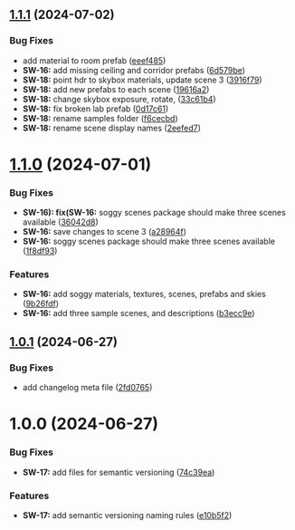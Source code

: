 ## [1.1.1](https://github.com/soggyinkgames/package-soggyscenes/compare/v1.1.0...v1.1.1) (2024-07-02)


### Bug Fixes

* add material to room prefab ([eeef485](https://github.com/soggyinkgames/package-soggyscenes/commit/eeef4859587eafd4f393df2adeceb4be5b221b0e))
* **SW-16:** add missing ceiling and corridor prefabs ([6d579be](https://github.com/soggyinkgames/package-soggyscenes/commit/6d579bec22731af9d9145075e9ae631eabdb626a))
* **SW-18:**  point hdr to skybox materials, update scene 3 ([3916f79](https://github.com/soggyinkgames/package-soggyscenes/commit/3916f79c62c60f05929f79e75f18e0e0f23fcb8e))
* **SW-18:** add new prefabs to each scene ([19616a2](https://github.com/soggyinkgames/package-soggyscenes/commit/19616a25f44460cf6b963e01b77bcdb9f3e16408))
* **SW-18:** change skybox exposure, rotate, ([33c61b4](https://github.com/soggyinkgames/package-soggyscenes/commit/33c61b4870e853d3230a4e966eda9276e200913a))
* **SW-18:** fix broken lab prefab ([0d17c61](https://github.com/soggyinkgames/package-soggyscenes/commit/0d17c616d3e3cb2a0695e0c01c933ac312cffbb4))
* **SW-18:** rename samples folder ([f6cecbd](https://github.com/soggyinkgames/package-soggyscenes/commit/f6cecbdd42d7a77a4f8ed26273c4d66c8900867b))
* **SW-18:** rename scene display names ([2eefed7](https://github.com/soggyinkgames/package-soggyscenes/commit/2eefed7d288d86eac1c35d35c21755d559de5b11))

# [1.1.0](https://github.com/soggyinkgames/package-soggyscenes/compare/v1.0.1...v1.1.0) (2024-07-01)


### Bug Fixes

* **SW-16): fix(SW-16:** soggy scenes package should make three scenes available ([36042d8](https://github.com/soggyinkgames/package-soggyscenes/commit/36042d8740ac6cefa4c789dcfcae13017b02605a))
* **SW-16:** save changes to scene 3 ([a28964f](https://github.com/soggyinkgames/package-soggyscenes/commit/a28964f458cdeafedfb30e61f7439600ba9550ba))
* **SW-16:** soggy scenes package should make three scenes available ([1f8df93](https://github.com/soggyinkgames/package-soggyscenes/commit/1f8df937f35c56fb95f3b374433d380dd1ce09ea))


### Features

* **SW-16:** add soggy materials, textures, scenes, prefabs and skies ([9b26fdf](https://github.com/soggyinkgames/package-soggyscenes/commit/9b26fdfa248c8ce177b3e37d06d5ab73c46939ea))
* **SW-16:** add three sample scenes, and descriptions ([b3ecc9e](https://github.com/soggyinkgames/package-soggyscenes/commit/b3ecc9e6d1ef22b4570591b996be4446ef96a738))

## [1.0.1](https://github.com/soggyinkgames/package-soggyscenes/compare/v1.0.0...v1.0.1) (2024-06-27)


### Bug Fixes

* add changelog meta file ([2fd0765](https://github.com/soggyinkgames/package-soggyscenes/commit/2fd076568f501eec3f134e95c1dfe55bdb82100e))

# 1.0.0 (2024-06-27)


### Bug Fixes

* **SW-17:** add files for semantic versioning ([74c39ea](https://github.com/soggyinkgames/package-soggyscenes/commit/74c39eafcc899445c21d0bfb0ee3e4243d8668d7))


### Features

* **SW-17:** add semantic versioning naming rules ([e10b5f2](https://github.com/soggyinkgames/package-soggyscenes/commit/e10b5f2d71f3099a880223059b8ce33084d71460))
